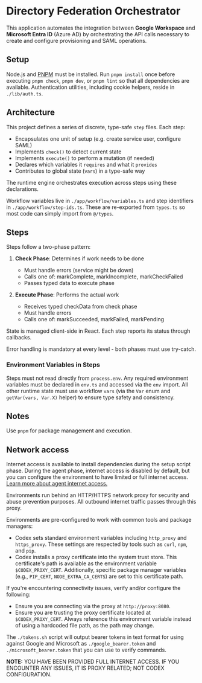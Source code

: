 # Directory Federation Orchestrator

This application automates the integration between **Google Workspace** and **Microsoft Entra ID** (Azure AD) by orchestrating the API calls necessary to create and configure provisioning and SAML operations.

## Setup

Node.js and [PNPM](https://pnpm.io/) must be installed. Run `pnpm install` once before executing `pnpm check`, `pnpm dev`, or `pnpm lint` so that all dependencies are available. Authentication utilities, including cookie helpers, reside in `./lib/auth.ts`.

## Architecture

This project defines a series of discrete, type-safe `step` files. Each step:

- Encapsulates one unit of setup (e.g. create service user, configure SAML)
- Implements `check()` to detect current state
- Implements `execute()` to perform a mutation (if needed)
- Declares which variables it `requires` and what it `provides`
- Contributes to global state (`vars`) in a type-safe way

The runtime engine orchestrates execution across steps using these declarations.

Workflow variables live in `./app/workflow/variables.ts` and step identifiers
in `./app/workflow/step-ids.ts`. These are re-exported from `types.ts` so most
code can simply import from `@/types`.

## Steps

Steps follow a two-phase pattern:

1. **Check Phase**: Determines if work needs to be done

   - Must handle errors (service might be down)
   - Calls one of: markComplete, markIncomplete, markCheckFailed
   - Passes typed data to execute phase

2. **Execute Phase**: Performs the actual work
   - Receives typed checkData from check phase
   - Must handle errors
   - Calls one of: markSucceeded, markFailed, markPending

State is managed client-side in React. Each step reports its status through callbacks.

Error handling is mandatory at every level - both phases must use try-catch.

### Environment Variables in Steps

Steps must not read directly from `process.env`. Any required environment variables must be declared in `env.ts` and accessed via the `env` import. All other runtime state must use workflow `vars` (via the `Var` enum and `getVar(vars, Var.X)` helper) to ensure type safety and consistency.

## Notes

Use `pnpm` for package management and execution.

## Network access

Internet access is available to install dependencies during the setup script phase. During the agent phase, internet access is disabled by default, but you can configure the environment to have limited or full internet access. [Learn more about agent internet access.](https://platform.openai.com/docs/codex/agent-network)

Environments run behind an HTTP/HTTPS network proxy for security and abuse prevention purposes. All outbound internet traffic passes through this proxy.

Environments are pre-configured to work with common tools and package managers:

- Codex sets standard environment variables including `http_proxy` and `https_proxy`. These settings are respected by tools such as `curl`, `npm`, and `pip`.
- Codex installs a proxy certificate into the system trust store. This certificate's path is available as the environment variable `$CODEX_PROXY_CERT`. Additionally, specific package manager variables (e.g., `PIP_CERT`, `NODE_EXTRA_CA_CERTS`) are set to this certificate path.

If you're encountering connectivity issues, verify and/or configure the following:

- Ensure you are connecting via the proxy at `http://proxy:8080`.
- Ensure you are trusting the proxy certificate located at `$CODEX_PROXY_CERT`. Always reference this environment variable instead of using a hardcoded file path, as the path may change.

The `./tokens.sh` script will output bearer tokens in text format for using against Google and Microsoft as `./google_bearer.token` and `./microsoft_bearer.token` that you can use to verify commands.

**NOTE:** YOU HAVE BEEN PROVIDED FULL INTERNET ACCESS. IF YOU ENCOUNTER ANY ISSUES, IT IS PROXY RELATED; NOT CODEX CONFIGURATION.
